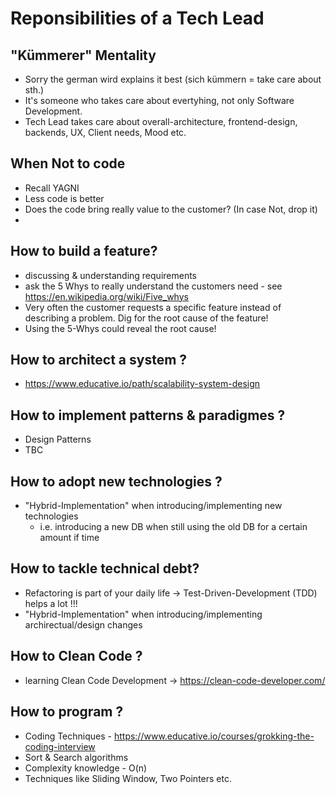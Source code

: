 # Reponsibilities of a Tech Lead

## "Kümmerer" Mentality
- Sorry the german wird explains it best (sich kümmern = take care about sth.)
- It's someone who takes care about evertyhing, not only Software Development.
- Tech Lead takes care about overall-architecture, frontend-design, backends, UX, Client needs, Mood etc.

## When Not to code
- Recall YAGNI
- Less code is better
- Does the code bring really value to the customer?
(In case Not, drop it)
- 

## How to build a feature?
- discussing & understanding requirements
- ask the 5 Whys to really understand the customers need - see https://en.wikipedia.org/wiki/Five_whys
- Very often the customer requests a specific feature instead of describing a problem. Dig for the root cause of the feature!
- Using the 5-Whys could reveal the root cause!

## How to architect a system ?
- https://www.educative.io/path/scalability-system-design

## How to implement patterns & paradigmes ?
- Design Patterns
- TBC

## How to adopt new technologies ?
- "Hybrid-Implementation" when introducing/implementing new technologies
  * i.e. introducing a new DB when still using the old DB for a certain amount if time

## How to tackle technical debt?
- Refactoring is part of your daily life -> Test-Driven-Development (TDD) helps a lot !!!
- "Hybrid-Implementation" when introducing/implementing archirectual/design changes

## How to Clean Code ?
- learning Clean Code Development -> https://clean-code-developer.com/

## How to program ?
- Coding Techniques - https://www.educative.io/courses/grokking-the-coding-interview
- Sort & Search algorithms
- Complexity knowledge - O(n) 
- Techniques like Sliding Window, Two Pointers etc.
